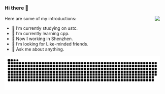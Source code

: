 ### Hi there 👋

<img align="right" src="https://github-readme-stats.vercel.app/api?username=AustinDeng&show_icons=true&count_private=true&hide_border=true&cache_seconds=1900"/>

Here are some of my introductions:

- 🔭 I’m currently studying on ustc. 
- 🌱 I’m currently learning cpp.
- :office: Now I working in Shenzhen.
- 🤔 I’m looking for Like-minded friends.
- 💬 Ask me about anything.

<picture>
  <source media="(prefers-color-scheme: dark)" srcset="https://raw.githubusercontent.com/AustinDeng/AustinDeng/output/github-contribution-grid-snake-dark.svg">
  <source media="(prefers-color-scheme: light)" srcset="https://raw.githubusercontent.com/AustinDeng/AustinDeng/output/github-contribution-grid-snake.svg">
  <img alt="github contribution grid snake animcdation" src="https://raw.githubusercontent.com/AustinDeng/AustinDeng/output/github-contribution-grid-snake.svg">
</picture>

<!--
**AustinDeng/AustinDeng** is a ✨ _special_ ✨ repository because its `README.md` (this file) appears on your GitHub profile.

[![Top Langs](https://github-readme-stats.vercel.app/api/top-langs/?username=AustinDeng)](https://github.com/anuraghazra/github-readme-stats)
![AustinDeng's GitHub stats](https://github-readme-stats.vercel.app/api?username=AustinDeng&show_icons=true)
Here are some ideas to get you started:

- 🔭 I’m currently working on ...
- 🌱 I’m currently learning ...
- 👯 I’m looking to collaborate on ...
- 🤔 I’m looking for help with ...
- 💬 Ask me about ...
- 📫 How to reach me: ...
- 😄 Pronouns: ...
- ⚡ Fun fact: ...
-->
